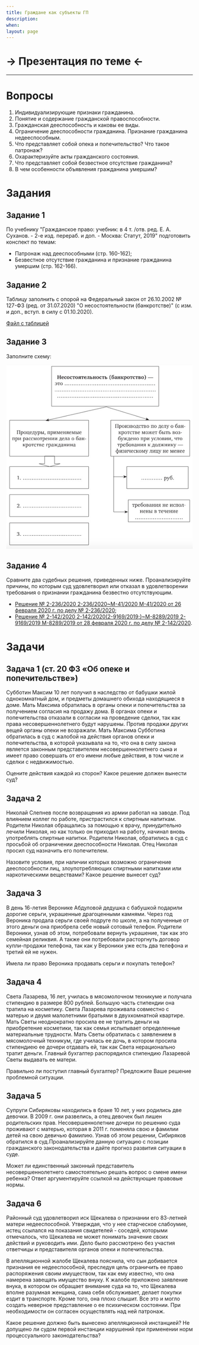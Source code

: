 ```yaml
---
title: Граждане как субъекты ГП
description:
when:
layout: page
---
```


# &rarr; <a id="goToPresentation" target="_blank">Презентация по теме</a> &larr;

<hr />

# Вопросы

1. Индивидуализирующие признаки гражданина.
2. Понятие и содержание гражданской правоспособности.
3. Гражданская дееспособность и каковы ее виды.
4. Ограничение дееспособности гражданина. Признание гражданина недееспособным.
5. Что представляет собой опека и попечительство? Что такое патронаж?
6. Охарактеризуйте акты гражданского состояния.
7. Что представляет собой безвестное отсутствие гражданина?
8. В чем особенности объявления гражданина умершим?

# Задания

## Задание 1

По учебнику "Гражданское право: учебник: в 4 т. /отв. ред. Е. А. Суханов. - 2-е
изд. перераб. и доп. - Москва: Статут, 2019" подготовить конспект по темам:

- Патронаж над дееспособными (стр. 160-162);
- Безвестное отсутствие гражданина и признание гражданина умершим (стр. 162-166).

## Задание 2

Таблицу заполнить с опорой на Федеральный закон от 26.10.2002 № 127-ФЗ (ред. от
31.07.2020) "О несостоятельности (банкротстве)" (с изм. и доп., вступ. в силу с
01.10.2020).

[Файл с таблицей](./03/Tablitsa.docx)

## Задание 3

Заполните схему:

![](./03/scheme_bankruptcy.jpg)

## Задание 4

Сравните два судебных решения, приведенных ниже. Проанализируйте причины, по
которым суд удовлетворил или отказал в удовлетворении требования о признании
гражданина безвестно отсутствующим.

- [Решение № 2-236/2020 2-236/2020~М-41/2020 М-41/2020 от 26 февраля 2020 г. по делу № 2-236/2020](https://sudact.ru/regular/doc/PCy3tyo2kvJQ/?regular-txt=%D0%BF%D1%80%D0%B8%D0%B7%D0%BD%D0%B0%D0%BD%D0%B8%D0%B5+%D0%B3%D1%80%D0%B0%D0%B6%D0%B4%D0%B0%D0%BD%D0%B8%D0%BD%D0%B0+%D0%B1%D0%B5%D0%B7%D0%B2%D0%B5%D1%81%D1%82%D0%BD%D0%BE+%D0%BE%D1%82%D1%81%D1%83%D1%82%D1%81%D1%82%D0%B2%D1%83%D1%8E%D1%89%D0%B8%D0%BC&regular-case_doc=&regular-lawchunkinfo=&regular-date_from=&regular-date_to=&regular-workflow_stage=&regular-area=&regular-court=&regular-judge=&_=1601573028262&snippet_pos=1070#snippet);
- [Решение № 2-142/2020 2-142/2020(2-9169/2019;)~М-8289/2019 2-9169/2019 М-8289/2019 от 28 февраля 2020 г. по делу № 2-142/2020](https://sudact.ru/regular/doc/sxg7P5jX0Nrj/?regular-txt=%D0%BF%D1%80%D0%B8%D0%B7%D0%BD%D0%B0%D0%BD%D0%B8%D0%B5+%D0%B3%D1%80%D0%B0%D0%B6%D0%B4%D0%B0%D0%BD%D0%B8%D0%BD%D0%B0+%D0%B1%D0%B5%D0%B7%D0%B2%D0%B5%D1%81%D1%82%D0%BD%D0%BE+%D0%BE%D1%82%D1%81%D1%83%D1%82%D1%81%D1%82%D0%B2%D1%83%D1%8E%D1%89%D0%B8%D0%BC&regular-case_doc=&regular-lawchunkinfo=&regular-date_from=&regular-date_to=&regular-workflow_stage=&regular-area=&regular-court=&regular-judge=&_=1601573028262&snippet_pos=554#snippet).

# Задачи

## Задача 1 (ст. 20 ФЗ «Об опеке и попечительстве»)

Субботин Максим 10 лет получил в наследство от бабушки жилой однокомнатный дом,
и предметы домашнего обихода находящиеся в доме. Мать Максима обратилась в
органы опеки и попечительства за получением согласия на продажу дома. В органах
опеки и попечительства отказали в согласии на проведение сделки, так как права
несовершеннолетнего будут нарушены. Против продажи других вещей органы опеки не
возражали. Мать Максима Субботина обратилась в суд с жалобой на действия органов
опеки и попечительства, в которой указывала на то, что она в силу закона
является законным представителем несовершеннолетнего сына и имеет право
совершать от его имени любые действия, в том числе и сделки с недвижимостью.

Оцените действия каждой из сторон? Какое решение должен вынести суд?

## Задача 2

Николай Слепнев после возвращения из армии работал на заводе. Под влиянием
коллег по работе, пристрастился к спиртным напиткам. Родители Николая обращались
за помощью к врачу, принудительно лечили Николая, но как только он приходил на
работу, начинал вновь употреблять спиртные напитки. Родители Николая, обратились
в суд с просьбой об ограничении дееспособности Николая. Отец Николая просил суд
назначить его попечителем.

Назовите условия, при наличии которых возможно ограничение дееспособности лиц,
злоупотребляющих спиртными напитками или наркотическими веществами? Какое
решение вынесет суд?

## Задача 3

В день 16-летия Веронике Абдуловой дедушка с бабушкой подарили дорогие серьги,
украшенные драгоценными камнями. Через год Вероника продала серьги своей подруге
по школе, а на полученные от этого деньги она приобрела себе новый сотовый
телефон. Родители Вероники, узнав об этом, потребовали вернуть украшение, так
как это семейная реликвия. А также они потребовали расторгнуть договор
купли-продажи телефона, так как у Вероники уже есть два телефона и третий ей не
нужен.

Имела ли право Вероника продавать серьги и покупать телефон?

## Задача 4

Света Лазарева, 16 лет, училась в мясомолочном техникуме и получала стипендию в
размере 800 рублей. Большую часть стипендии она тратила на косметику. Света
Лазарева проживала совместно с матерью и двумя малолетними братьями в
двухкомнатной квартире. Мать Светы неоднократно просила ее не тратить деньги на
приобретение косметики, так как семья испытывает определенные материальные
трудности. Мать Светы обратилась с заявлением в мясомолочный техникум, где
училась ее дочь, в котором просила стипендиею ее дочери отдавать ей, так как
Света нерационально тратит деньги. Главный бухгалтер распорядился стипендию
Лазаревой Светы выдавать ее матери.

Правильно ли поступил главный бухгалтер? Предложите Ваше решение проблемной
ситуации.

## Задача 5

Супруги Сибиряковы находились в браке 10 лет, у них родились две девочки. В 2009 г. они развелись, а отец девочек был лишен родительских прав. Несовершеннолетние дочери по решению суда проживают с матерью, которая в 2011 г. поменяла свою и фамилии детей на свою девичью фамилию. Узнав об этом решении, Сибиряков обратился в суд.Проанализируйте данную ситуацию с позиции гражданского законодательства и дайте прогноз развития ситуации в суде.

Может ли единственный законный представитель несовершеннолетнего самостоятельно решать вопрос о смене имени ребенка? Ответ аргументируйте ссылкой на действующие правовые нормы.

## Задача 6

Районный суд удовлетворил иск Щекалева о признании его 83-летней матери недееспособной. Утверждая, что у нее старческое слабоумие, истец ссылался на показания свидетелей - соседей, которыми отмечалось, что Щекалева не может понимать значение своих действий и руководить ими. Дело было рассмотрено без участия ответчицы и представителя органов опеки и попечительства.

В апелляционной жалобе Щекалева пояснила, что сын добивается признания ее недееспособной, преследуя цель ограничить ее право распоряжения своим имуществом, так как ему известно, что она намерена завещать имущество внуку. К жалобе приложено заявление внука, в котором он обращает внимание суда на то, что Щекалева вполне разумная женщина, сама себя обслуживает, делает покупки ездит в транспорте. Кроме того, она плохо слышит. Все это и могло создать неверное представление о ее психическом состоянии. При необходимости он согласен осуществлять над ней патронаж.

Какое решение должно быть вынесено апелляционной инстанцией? Не допущено ли судом первой инстанции нарушений при применении норм процессуального законодательства?
